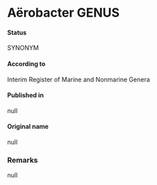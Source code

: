 # Aërobacter GENUS

#### Status
SYNONYM

#### According to
Interim Register of Marine and Nonmarine Genera

#### Published in
null

#### Original name
null

### Remarks
null